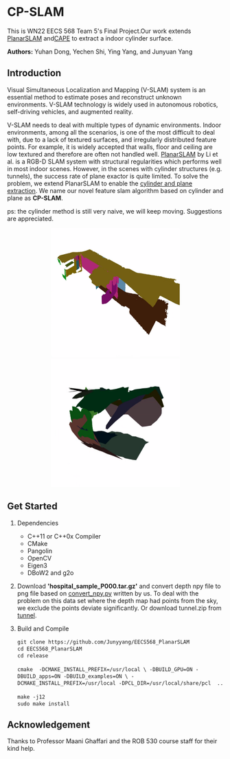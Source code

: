 # CP-SLAM
This is WN22 EECS 568 Team 5's Final Project.Our work extends [PlanarSLAM](https://arxiv.org/abs/2010.07997) and[CAPE](https://github.com/pedropro/CAPE) to extract a indoor cylinder surface. 

**Authors:** Yuhan Dong, Yechen Shi, Ying Yang, and Junyuan Yang



## Introduction 

Visual Simultaneous Localization and Mapping (V-SLAM) system is an essential method to estimate poses and reconstruct unknown environments. V-SLAM technology is widely used in autonomous robotics, self-driving vehicles, and augmented reality.

V-SLAM needs to deal with multiple types of dynamic environments. Indoor environments, among all the scenarios, is one of the most difficult to deal with, due to a lack of textured surfaces, and irregularly distributed feature points. For example, it is widely accepted that walls, floor and ceiling are low textured and therefore are often not handled well. [PlanarSLAM](https://arxiv.org/abs/2010.07997) by Li et al. is a RGB-D SLAM system with structural regularities which performs well in most indoor scenes. However, in the scenes with cylinder structures (e.g. tunnels), the success rate of plane exactor is quite limited. To solve the problem, we extend PlanarSLAM to enable the [cylinder and plane extraction](https://arxiv.org/abs/1803.02380). We name our novel feature slam algorithm based on cylinder and plane as **CP-SLAM**.

ps: the cylinder method is still very naive, we will keep moving. Suggestions are appreciated.

<div align=center><img width="300" height="300" src="Examples/hospital.png"/><img width="300" height="300" src="Examples/tunnel.png"/></div>






## Get Started
1. Dependencies
   - C++11 or C++0x Compiler
   - CMake
   - Pangolin
   - OpenCV
   - Eigen3
   - DBoW2 and g2o
2. Download **'hospital_sample_P000.tar.gz'** and convert depth npy file to png file based on [convert_npy.py](Examples/convert_npy.py) written by us.
   To deal with the problem on this data set where the depth map had points from the sky, we exclude the points deviate significantly.
   Or download tunnel.zip from [tunnel](https://drive.google.com/drive/folders/1CaVVLF7AQUlsOwFWrx-Fm7zB6wueQBE3).
3. Build and Compile

   ```
   git clone https://github.com/Junyyang/EECS568_PlanarSLAM  
   cd EECS568_PlanarSLAM 
   cd release
   
   cmake  -DCMAKE_INSTALL_PREFIX=/usr/local \ -DBUILD_GPU=ON -DBUILD_apps=ON -DBUILD_examples=ON \ -DCMAKE_INSTALL_PREFIX=/usr/local -DPCL_DIR=/usr/local/share/pcl  .. 
   
   make -j12
   sudo make install
   ```



## Acknowledgement

Thanks to Professor Maani Ghaffari and the ROB 530 course staff for their kind help.
